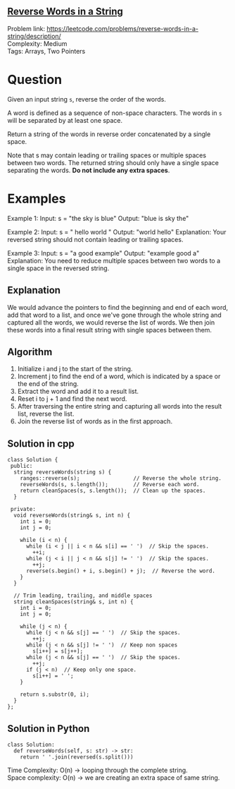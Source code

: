 ## [Reverse Words in a String](https://leetcode.com/problems/reverse-words-in-a-string/)

Problem link: https://leetcode.com/problems/reverse-words-in-a-string/description/ <br>
Complexity: Medium <br>
Tags: Arrays, Two Pointers <br>


# Question

Given an input string `s`, reverse the order of the words.

A word is defined as a sequence of non-space characters. The words in `s` will be separated by at least one space.

Return a string of the words in reverse order concatenated by a single space.

Note that s may contain leading or trailing spaces or multiple spaces between two words. The returned string should only have a single space separating the words. **Do not include any extra spaces**.

# Examples

Example 1:
Input: s = "the sky is blue"
Output: "blue is sky the"

Example 2:
Input: s = "  hello world  "
Output: "world hello"
Explanation: Your reversed string should not contain leading or trailing spaces.

Example 3:
Input: s = "a good   example"
Output: "example good a"
Explanation: You need to reduce multiple spaces between two words to a single space in the reversed string.
    

## Explanation

We would advance the pointers to find the beginning and end of each word, add that word to a list, and once we've gone through the whole string and captured all the words, we would reverse the list of words. We then join these words into a final result string with single spaces between them.

## Algorithm

1. Initialize i and j to the start of the string.
2. Increment j to find the end of a word, which is indicated by a space or the end of the string. 
3. Extract the word and add it to a result list. 
4. Reset i to j + 1 and find the next word.
5. After traversing the entire string and capturing all words into the result list, reverse the list.
6. Join the reverse list of words as in the first approach.


## Solution in cpp
```
class Solution {
 public:
  string reverseWords(string s) {
    ranges::reverse(s);                 // Reverse the whole string.
    reverseWords(s, s.length());        // Reverse each word.
    return cleanSpaces(s, s.length());  // Clean up the spaces.
  }

 private:
  void reverseWords(string& s, int n) {
    int i = 0;
    int j = 0;

    while (i < n) {
      while (i < j || i < n && s[i] == ' ')  // Skip the spaces.
        ++i;
      while (j < i || j < n && s[j] != ' ')  // Skip the spaces.
        ++j;
      reverse(s.begin() + i, s.begin() + j);  // Reverse the word.
    }
  }

  // Trim leading, trailing, and middle spaces
  string cleanSpaces(string& s, int n) {
    int i = 0;
    int j = 0;

    while (j < n) {
      while (j < n && s[j] == ' ')  // Skip the spaces.
        ++j;
      while (j < n && s[j] != ' ')  // Keep non spaces
        s[i++] = s[j++];
      while (j < n && s[j] == ' ')  // Skip the spaces.
        ++j;
      if (j < n)  // Keep only one space.
        s[i++] = ' ';
    }

    return s.substr(0, i);
  }
};
```

## Solution in Python
```
class Solution:
  def reverseWords(self, s: str) -> str:
    return ' '.join(reversed(s.split()))
```
Time Complexity: O(n) -> looping through the complete string. <br>
Space complexity: O(n) -> we are creating an extra space of same string. 	
